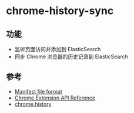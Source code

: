 # chrome-history-sync

## 功能

- 监听页面访问并添加到 ElasticSearch
- 同步 Chrome 浏览器的历史记录到 ElasticSearch

## 参考

- [Manifest file format](https://developer.chrome.com/docs/extensions/mv3/manifest/)
- [Chrome Extension API Reference](https://developer.chrome.com/docs/extensions/reference/)
- [chrome.history](https://developer.chrome.com/docs/extensions/reference/history/)
